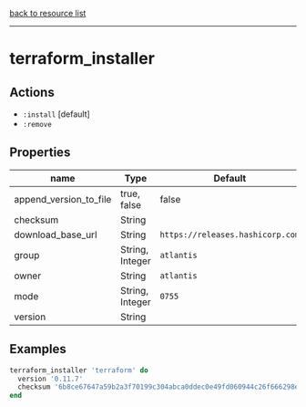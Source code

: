 [back to resource list](https://github.com/sous-chefs/atlantis#resources)

---

# terraform_installer

## Actions

- `:install` [default]
- `:remove`

## Properties

| name                        | Type            | Default                                                     | Description   |
| --------------------------- | --------------- | ----------------------------------------------------------- | ------------- |
| append_version_to_file      | true, false     | false                                                       |               |
| checksum                    | String          |                                                             | Required      |
| download_base_url           | String          | `https://releases.hashicorp.com`                            |               |
| group                       | String, Integer | `atlantis`                                                  |               |
| owner                       | String          | `atlantis`                                                  |               |
| mode                        | String, Integer | `0755`                                                      |               |
| version                     | String          |                                                             | Required      |

## Examples

```ruby
terraform_installer 'terraform' do
  version '0.11.7'
  checksum '6b8ce67647a59b2a3f70199c304abca0ddec0e49fd060944c26f666298e23418'
end
```
